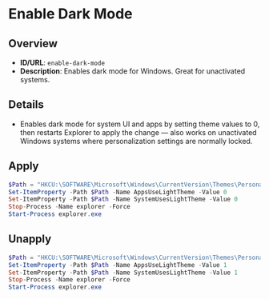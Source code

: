 # Enable Dark Mode

## Overview
- **ID/URL**: `enable-dark-mode`
- **Description**: Enables dark mode for Windows. Great for unactivated systems.





## Details

- Enables dark mode for system UI and apps by setting theme values to 0, then restarts Explorer to apply the change — also works on unactivated Windows systems where personalization settings are normally locked.





## Apply

```powershell
$Path = "HKCU:\SOFTWARE\Microsoft\Windows\CurrentVersion\Themes\Personalize"
Set-ItemProperty -Path $Path -Name AppsUseLightTheme -Value 0
Set-ItemProperty -Path $Path -Name SystemUsesLightTheme -Value 0
Stop-Process -Name explorer -Force
Start-Process explorer.exe

```

## Unapply

```powershell
$Path = "HKCU:\SOFTWARE\Microsoft\Windows\CurrentVersion\Themes\Personalize"
Set-ItemProperty -Path $Path -Name AppsUseLightTheme -Value 1
Set-ItemProperty -Path $Path -Name SystemUsesLightTheme -Value 1
Stop-Process -Name explorer -Force
Start-Process explorer.exe

```
